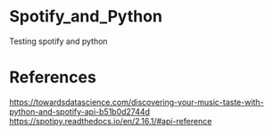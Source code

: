 # Spotify_and_Python
 Testing spotify and python

# References
https://towardsdatascience.com/discovering-your-music-taste-with-python-and-spotify-api-b51b0d2744d
https://spotipy.readthedocs.io/en/2.16.1/#api-reference